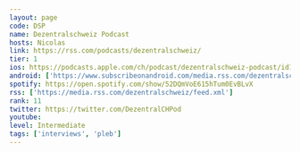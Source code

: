 ```yaml
---
layout: page
code: DSP
name: Dezentralschweiz Podcast
hosts: Nicolas
link: https://rss.com/podcasts/dezentralschweiz/
tier: 1
ios: https://podcasts.apple.com/ch/podcast/dezentralschweiz-podcast/id1602432401
android: ['https://www.subscribeonandroid.com/media.rss.com/dezentralschweiz/feed.xml']
spotify: https://open.spotify.com/show/52DQmVoE615hTum0EvBLvX
rss: ['https://media.rss.com/dezentralschweiz/feed.xml']
rank: 11
twitter: https://twitter.com/DezentralCHPod
youtube: 
level: Intermediate
tags: ['interviews', 'pleb']
---
```

